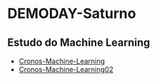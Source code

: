 # DEMODAY-Saturno

## Estudo do Machine Learning
- [Cronos-Machine-Learning](https://github.com/Gustavo-Inacio/DEMODAY-Saturno/blob/main/Cronos%20Machine%20Learning.ipynb)
- [Cronos-Machine-Learning02](https://github.com/Gustavo-Inacio/DEMODAY-Saturno/blob/main/estudo%20de%20machine%20learning%2002.ipynb)
